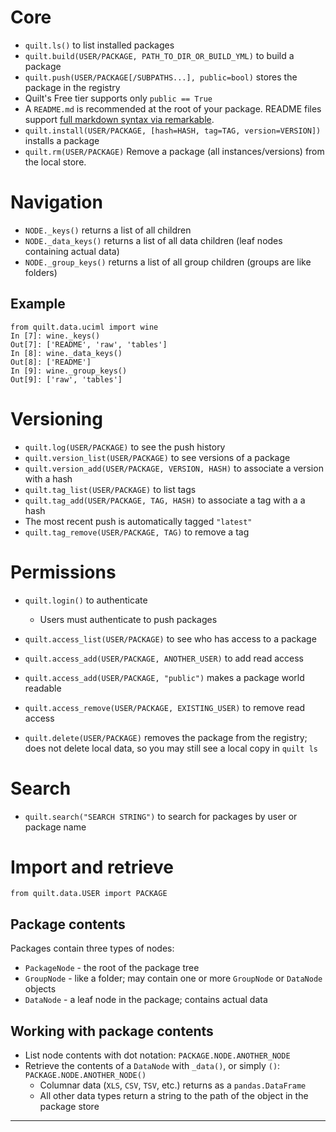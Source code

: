 

# Core
* `quilt.ls()` to list installed packages
* `quilt.build(USER/PACKAGE, PATH_TO_DIR_OR_BUILD_YML)` to build a package
* `quilt.push(USER/PACKAGE[/SUBPATHS...], public=bool)` stores the package in the registry
 * Quilt's Free tier supports only `public == True`
 * A `README.md` is recommended at the root of your package. README files support [full markdown syntax via remarkable](https://jonschlinkert.github.io/remarkable/demo/).
* `quilt.install(USER/PACKAGE, [hash=HASH, tag=TAG, version=VERSION])` installs a package
* `quilt.rm(USER/PACKAGE)` Remove a package (all instances/versions) from the local store.

# Navigation
* `NODE._keys()` returns a list of all children
* `NODE._data_keys()` returns a list of all data children (leaf nodes containing actual data)
* `NODE._group_keys()` returns a list of all group children (groups are like folders)

## Example
```
from quilt.data.uciml import wine
In [7]: wine._keys()
Out[7]: ['README', 'raw', 'tables']
In [8]: wine._data_keys()
Out[8]: ['README']
In [9]: wine._group_keys()
Out[9]: ['raw', 'tables']
```

# Versioning
* `quilt.log(USER/PACKAGE)` to see the push history
* `quilt.version_list(USER/PACKAGE)` to see versions of a package
* `quilt.version_add(USER/PACKAGE, VERSION, HASH)` to associate a version with a hash
* `quilt.tag_list(USER/PACKAGE)` to list tags
* `quilt.tag_add(USER/PACKAGE, TAG, HASH)` to associate a tag with a a hash
* The most recent push is automatically tagged `"latest"`
* `quilt.tag_remove(USER/PACKAGE, TAG)` to remove a tag

# Permissions
* `quilt.login()` to authenticate
  * Users must authenticate to push packages
* `quilt.access_list(USER/PACKAGE)` to see who has access to a package
* `quilt.access_add(USER/PACKAGE, ANOTHER_USER)` to add read access
 * `quilt.access_add(USER/PACKAGE, "public")` makes a package world readable
* `quilt.access_remove(USER/PACKAGE, EXISTING_USER)` to remove read access

* `quilt.delete(USER/PACKAGE)` removes the package from the registry; does not delete local data, so you may still see a local copy in `quilt ls`



# Search
* `quilt.search("SEARCH STRING")` to search for packages by user or package name


# Import and retrieve
`from quilt.data.USER import PACKAGE`

## Package contents
Packages contain three types of nodes:
* `PackageNode` - the root of the package tree
* `GroupNode` - like a folder; may contain one or more `GroupNode` or `DataNode` objects
* `DataNode` - a leaf node in the package; contains actual data

## Working with package contents
* List node contents with dot notation: `PACKAGE.NODE.ANOTHER_NODE`
* Retrieve the contents of a `DataNode` with `_data()`, or simply `()`: `PACKAGE.NODE.ANOTHER_NODE()`
  * Columnar data (`XLS`, `CSV`, `TSV`, etc.) returns as a `pandas.DataFrame`
  * All other data types return a string to the path of the object in the package store

***

